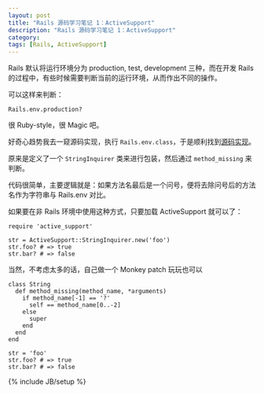 ```yaml
---
layout: post
title: "Rails 源码学习笔记 1：ActiveSupport"
description: "Rails 源码学习笔记 1：ActiveSupport"
category: 
tags: [Rails, ActiveSupport]
---
```


Rails 默认将运行环境分为 production, test, development 三种，而在开发 Rails 的过程中，有些时候需要判断当前的运行环境，从而作出不同的操作。

可以这样来判断：

    Rails.env.production?

很 Ruby-style，很 Magic 吧。

好奇心趋势我去一窥源码实现，执行 `Rails.env.class`，于是顺利找到[源码实现](https://github.com/rails/rails/blob/v3.2.11/activesupport/lib/active_support/string_inquirer.rb)。

原来是定义了一个 `StringInquirer` 类来进行包装，然后通过 `method_missing` 来判断。

代码很简单，主要逻辑就是：如果方法名最后是一个问号，便将去除问号后的方法名作为字符串与 Rails.env 对比。

如果要在非 Rails 环境中使用这种方式，只要加载 ActiveSupport 就可以了：

    require 'active_support'
    
    str = ActiveSupport::StringInquirer.new('foo')
    str.foo? # => true
    str.bar? # => false

当然，不考虑太多的话，自己做一个 Monkey patch 玩玩也可以

    class String
      def method_missing(method_name, *arguments)
        if method_name[-1] == '?'
          self == method_name[0..-2]
        else
          super
        end
      end
    end
    
    str = 'foo'
    str.foo? # => true
    str.bar? # => false

{% include JB/setup %}

